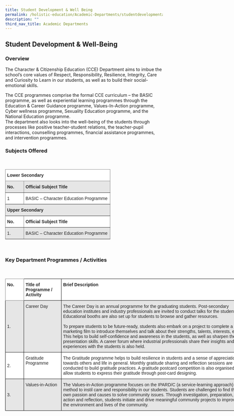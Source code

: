 ```yaml
---
title: Student Development & Well Being
permalink: /holistic-education/Academic-Departments/studentdevelopmentandwellbeing/
description: ""
third_nav_title: Academic Departments
---
```

## Student Development & Well-Being


### Overview


The Character & Citizenship Education (CCE) Department aims to imbue the school’s core values of Respect, Responsibility, Resilience, Integrity, Care and Curiosity to Learn in our students, as well as to build their social-emotional skills.

  
The CCE programmes comprise the formal CCE curriculum – the BASIC programme, as well as experiential learning programmes through the Education & Career Guidance programme, Values-In-Action programme, Cyber wellness programme, Sexuality Education programme, and the National Education programme.  
The department also looks into the well-being of the students through processes like positive teacher-student relations, the teacher-pupil interactions, counselling programmes, financial assistance programmes, and intervention programmes. 

### Subjects Offered
<br>
<style type="text/css">
.tg  {border-collapse:collapse;border-spacing:0;}
.tg td{border-color:black;border-style:solid;border-width:1px;font-family:Arial, sans-serif;font-size:14px;
  overflow:hidden;padding:10px 5px;word-break:normal;}
.tg th{border-color:black;border-style:solid;border-width:1px;font-family:Arial, sans-serif;font-size:14px;
  font-weight:normal;overflow:hidden;padding:10px 5px;word-break:normal;}
.tg .tg-6nwc{background-color:#E6E6E6;border-color:inherit;color:#222;text-align:left;vertical-align:middle}
.tg .tg-0f6e{background-color:#FFF;border-color:inherit;color:#222;font-weight:bold;text-align:left;vertical-align:top}
.tg .tg-zqst{background-color:#E6E6E6;border-color:inherit;color:#222;font-weight:bold;text-align:left;vertical-align:top}
.tg .tg-k81l{background-color:#FFF;border-color:inherit;color:#222;text-align:left;vertical-align:middle}
</style>
<table class="tg" style="undefined;table-layout: fixed; width: 336px">
<colgroup>
<col style="width: 59.2px">
<col style="width: 277.2px">
</colgroup>
<thead>
  <tr>
    <th class="tg-0f6e" colspan="2">Lower Secondary</th>
  </tr>
</thead>
<tbody>
  <tr>
    <td class="tg-zqst"><span style="font-weight:bold">No.</span></td>
    <td class="tg-zqst"><span style="font-weight:bold">Official Subject Title</span></td>
  </tr>
  <tr>
    <td class="tg-k81l">1</td>
    <td class="tg-k81l">BASIC – Character Education Programme</td>
  </tr>
  <tr>
    <td class="tg-zqst" colspan="2">Upper Secondary</td>
  </tr>
  <tr>
    <td class="tg-0f6e"><span style="font-weight:bold">No.</span></td>
    <td class="tg-0f6e"><span style="font-weight:bold">Official Subject Title</span></td>
  </tr>
  <tr>
    <td class="tg-6nwc">1.</td>
    <td class="tg-6nwc">BASIC – Character Education Programme</td>
  </tr>
</tbody>
</table>
<br>

### Key Department Programmes / Activities
<br>
<style type="text/css">
.tg  {border-collapse:collapse;border-spacing:0;}
.tg td{border-color:black;border-style:solid;border-width:1px;font-family:Arial, sans-serif;font-size:14px;
  overflow:hidden;padding:10px 5px;word-break:normal;}
.tg th{border-color:black;border-style:solid;border-width:1px;font-family:Arial, sans-serif;font-size:14px;
  font-weight:normal;overflow:hidden;padding:10px 5px;word-break:normal;}
.tg .tg-l2bf{background-color:#FFF;color:#222;font-weight:bold;text-align:left;vertical-align:top}
.tg .tg-h5mn{background-color:#E6E6E6;color:#222;text-align:left;vertical-align:middle}
.tg .tg-xyrl{background-color:#E6E6E6;color:#222;text-align:left;vertical-align:top}
.tg .tg-0f6e{background-color:#FFF;border-color:inherit;color:#222;font-weight:bold;text-align:left;vertical-align:top}
.tg .tg-1ppo{background-color:#FFF;color:#222;text-align:left;vertical-align:middle}
.tg .tg-tsok{background-color:#FFF;color:#222;text-align:left;vertical-align:top}
</style>
<table class="tg" style="undefined;table-layout: fixed; width: 767px">
<colgroup>
<col style="width: 59.2px">
<col style="width: 120.2px">
<col style="width: 587.2px">
</colgroup>
<thead>
  <tr>
    <th class="tg-0f6e"><span style="font-weight:bold">No.</span></th>
    <th class="tg-l2bf"><span style="font-weight:bold">Title of Programme / Activity</span></th>
    <th class="tg-l2bf"><span style="font-weight:bold">Brief Description</span></th>
  </tr>
</thead>
<tbody>
  <tr>
    <td class="tg-h5mn">1.</td>
    <td class="tg-xyrl"><span style="font-weight:400">Career Day</span></td>
    <td class="tg-xyrl"><span style="font-weight:400">The Career Day is an annual programme for the graduating students. Post-secondary education institutes and industry professionals are invited to conduct talks for the students. Educational booths are also set up for students to browse and gather resources.</span><br><br><span style="font-weight:400">To prepare students to be future-ready, students also embark on a project to complete a self-marketing film to introduce themselves and talk about their strengths, talents, interests, etc. This helps to build self-confidence and awareness in the students, as well as sharpen their presentation skills. A career forum where industrial professionals share their insights and experiences with the students is also held.</span></td>
  </tr>
  <tr>
    <td class="tg-1ppo">2.</td>
    <td class="tg-tsok"><span style="font-weight:400">Gratitude Programme</span></td>
    <td class="tg-tsok"><span style="font-weight:400">The Gratitude programme helps to build resilience in students and a sense of appreciation towards others and life in general. Monthly gratitude sharing and reflection sessions are conducted to build gratitude practices. A gratitude postcard competition is also organised to allow students to express their gratitude through post-card designing.</span></td>
  </tr>
  <tr>
    <td class="tg-h5mn">3.</td>
    <td class="tg-xyrl"><span style="font-weight:400">Values-in-Action</span></td>
    <td class="tg-xyrl"><span style="font-weight:400">The Values-in-Action programme focuses on the IPARD/C (a service-learning approach) method to instil care and responsibility in our students. Students are challenged to find their own passion and causes to solve community issues. Through investigation, preparation, action and reflection, students initiate and drive meaningful community projects to improve the environment and lives of the community.</span></td>
  </tr>
</tbody>
</table>

